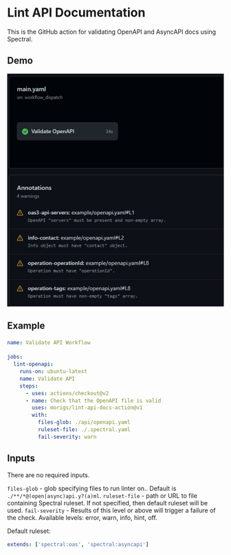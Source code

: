 # Lint API Documentation

This is the GitHub action for validating OpenAPI and AsyncAPI docs using Spectral.

## Demo

![Demo](./demo.jpg)

## Example

```yaml
name: Validate API Workflow

jobs:
  lint-openapi:
    runs-on: ubuntu-latest
    name: Validate API
    steps:
      - uses: actions/checkout@v2
      - name: Check that the OpenAPI file is valid
        uses: morigs/lint-api-docs-action@v1
        with:
          files-glob: ./api/openapi.yaml
          ruleset-file: ./.spectral.yaml
          fail-severity: warn
```

## Inputs

There are no required inputs.

`files-glob` - glob specifying files to run linter on.. Default is `./**/*@(open|async)api.y?(a)ml`.
`ruleset-file` - path or URL to file containing Spectral ruleset. If not specified, then default ruleset will be used.
`fail-severity` - Results of this level or above will trigger a failure of the check. Available levels: error, warn, info, hint, off.

Default ruleset:

```yaml
extends: ['spectral:oas', 'spectral:asyncapi']
```
